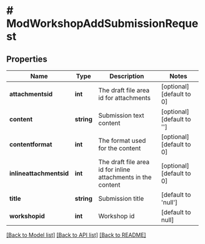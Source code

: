 # # ModWorkshopAddSubmissionRequest

## Properties

Name | Type | Description | Notes
------------ | ------------- | ------------- | -------------
**attachmentsid** | **int** | The draft file area id for attachments | [optional] [default to 0]
**content** | **string** | Submission text content | [optional] [default to '']
**contentformat** | **int** | The format used for the content | [optional] [default to 0]
**inlineattachmentsid** | **int** | The draft file area id for inline attachments in the content | [optional] [default to 0]
**title** | **string** | Submission title | [default to 'null']
**workshopid** | **int** | Workshop id | [default to null]

[[Back to Model list]](../../README.md#models) [[Back to API list]](../../README.md#endpoints) [[Back to README]](../../README.md)

